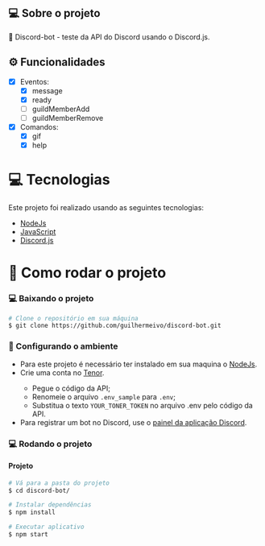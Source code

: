 ## 💻 Sobre o projeto

🤖 Discord-bot - teste da API do Discord usando o Discord.js.

## ⚙️ Funcionalidades

- [x] Eventos:
    - [X] message
    - [X] ready
    - [ ] guildMemberAdd
    - [ ] guildMemberRemove    
- [X] Comandos:
    - [X] gif
    - [X] help

# :computer: Tecnologias

Este projeto foi realizado usando as seguintes tecnologias:

<ul>
  <li><a href="https://nodejs.org/en/docs/">NodeJs</a></li>
  <li><a href="https://www.javascript.com/">JavaScript</a></li>
  <li><a href="https://discord.js.org/">Discord.js</a></li>
</ul>

# :construction_worker: Como rodar o projeto

### :computer: Baixando o projeto

```bash
# Clone o repositório em sua máquina
$ git clone https://github.com/guilhermeivo/discord-bot.git
```

### :wrench: Configurando o ambiente

<ul>
    <li>Para este projeto é necessário ter instalado em sua maquina o <a href="https://nodejs.org/en/">NodeJs</a>.</li>
    <li>Crie uma conta no <a href="https://tenor.com/gifapi/documentation">Tenor</a>.</li>
    <ul>
        <li>Pegue o código da API;</li>
        <li>Renomeie o arquivo <code>.env_sample</code> para <code>.env</code>;</li>
        <li>Substitua o texto <code>YOUR_TONER_TOKEN</code> no arquivo .env pelo código da API.</li>
    </ul>
    <li>Para registrar um bot no Discord, use o <a href="https://discord.com/developers/applications/">painel da aplicação Discord</a>.</li>
</ul>

### :computer: Rodando o projeto

#### Projeto

```bash
# Vá para a pasta do projeto
$ cd discord-bot/

# Instalar dependências
$ npm install

# Executar aplicativo
$ npm start
```
